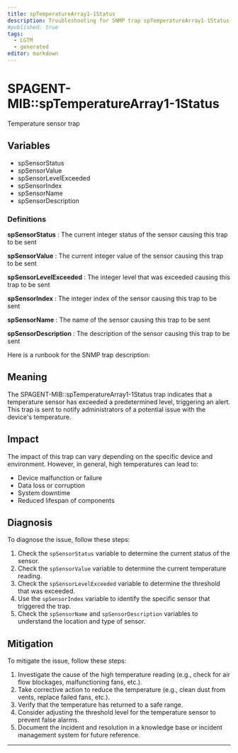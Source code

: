 ```yaml
---
title: spTemperatureArray1-1Status
description: Troubleshooting for SNMP trap spTemperatureArray1-1Status
#published: true
tags:
  - LGTM
  - generated
editor: markdown
---
```


# SPAGENT-MIB::spTemperatureArray1-1Status 

Temperature sensor trap 


## Variables


  - spSensorStatus
  - spSensorValue
  - spSensorLevelExceeded
  - spSensorIndex
  - spSensorName
  - spSensorDescription 

### Definitions 


**spSensorStatus** 
: The current integer status of the sensor causing this trap to be sent 

**spSensorValue** 
: The current integer value of the sensor causing this trap to be sent 

**spSensorLevelExceeded** 
: The integer level that was exceeded causing this trap to be sent 

**spSensorIndex** 
: The integer index of the sensor causing this trap to be sent 

**spSensorName** 
: The name of the sensor causing this trap to be sent 

**spSensorDescription** 
: The description of the sensor causing this trap to be sent 


Here is a runbook for the SNMP trap description:

## Meaning

The SPAGENT-MIB::spTemperatureArray1-1Status trap indicates that a temperature sensor has exceeded a predetermined level, triggering an alert. This trap is sent to notify administrators of a potential issue with the device's temperature.

## Impact

The impact of this trap can vary depending on the specific device and environment. However, in general, high temperatures can lead to:

* Device malfunction or failure
* Data loss or corruption
* System downtime
* Reduced lifespan of components

## Diagnosis

To diagnose the issue, follow these steps:

1. Check the `spSensorStatus` variable to determine the current status of the sensor.
2. Check the `spSensorValue` variable to determine the current temperature reading.
3. Check the `spSensorLevelExceeded` variable to determine the threshold that was exceeded.
4. Use the `spSensorIndex` variable to identify the specific sensor that triggered the trap.
5. Check the `spSensorName` and `spSensorDescription` variables to understand the location and type of sensor.

## Mitigation

To mitigate the issue, follow these steps:

1. Investigate the cause of the high temperature reading (e.g., check for air flow blockages, malfunctioning fans, etc.).
2. Take corrective action to reduce the temperature (e.g., clean dust from vents, replace failed fans, etc.).
3. Verify that the temperature has returned to a safe range.
4. Consider adjusting the threshold level for the temperature sensor to prevent false alarms.
5. Document the incident and resolution in a knowledge base or incident management system for future reference.
---




